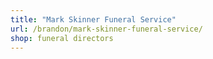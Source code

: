 ```yaml
---
title: "Mark Skinner Funeral Service"
url: /brandon/mark-skinner-funeral-service/
shop: funeral directors
---
```

